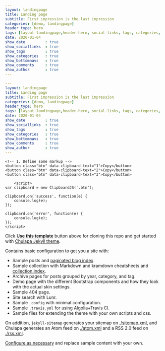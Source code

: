 ```yaml
---
layout: landingpage
title: Landing page
subtitle: First impression is the last impression
categories: [demo, landingpage]
header_type: hero
tags: [layout-landingpage,header-hero, social-links, tags, categories, bottom-navs, date, comments, image, author]
date: 2020-01-04
show_date         : true
show_sociallinks  : true
show_tags         : true
show_categories   : true
show_bottomnavs   : true
show_comments     : true
show_author       : true
---
```


```yaml
---
layout: landingpage
title: Landing page
subtitle: First impression is the last impression
categories: [demo, landingpage]
header_type: hero
tags: [layout-landingpage,header-hero, social-links, tags, categories, bottom-navs, date, comments, image, author]
date: 2020-01-04
show_date         : true
show_sociallinks  : true
show_tags         : true
show_categories   : true
show_bottomnavs   : true
show_comments     : true
show_author       : true
---

```


    <!-- 1. Define some markup -->
    <button class="btn" data-clipboard-text="1">Copy</button>
    <button class="btn" data-clipboard-text="2">Copy</button>
    <button class="btn" data-clipboard-text="3">Copy</button>
    
        <script>
    var clipboard = new ClipboardJS('.btn');

    clipboard.on('success', function(e) {
        console.log(e);
    });

    clipboard.on('error', function(e) {
        console.log(e);
    });
    </script>


Click [**Use this template**](https://github.com/dieghernan/chulapa-101/generate) button above for cloning this repo and get started with [Chulapa Jekyll theme](https://github.com/dieghernan/chulapa).

Contains basic configuration to get you a site with:

- Sample posts and [paginated blog index](./blog/).
- Sample collection with Markdown and kramdown cheatsheets and [collection index](./cheatsheets).
- Archive pages for posts grouped by year, category, and tag.
- Demo page with the different Bootstrap components and how they look with the actual skin settings.
- Sample 404 page.
- Site search with Lunr.
- Sample `_config` with minimal configuration.
- Sample `.travis.yml` for using Algolia+Travis CI.
- Sample files for extending the theme with your own scripts and css.

On addition, `jekyll-sitemap` generates your sitemap on [./sitemap.xml](./sitemap.xml), and Chulapa generates an Atom feed on [./atom.xml](./atom.xml) and a RSS 2.0 feed on [./rss.xml](./rss.xml).

[Configure as necessary](https://dieghernan.github.io/chulapa/docs/02-config) and replace sample content with your own.